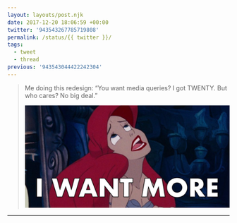 ```yaml
---
layout: layouts/post.njk
date: 2017-12-20 18:06:59 +00:00
twitter: '943543267785719808'
permalink: /status/{{ twitter }}/
tags: 
  - tweet
  - thread
previous: '943543044422242304'
---
```


> Me doing this redesign: “You want media queries? I got TWENTY. But who cares? No big deal.” 
> 
> ![Ariel from the Little Mermaid singing “I want more”](/img/943543267785719808-DRgjmR7VQAAi3tw.jpg)

---
